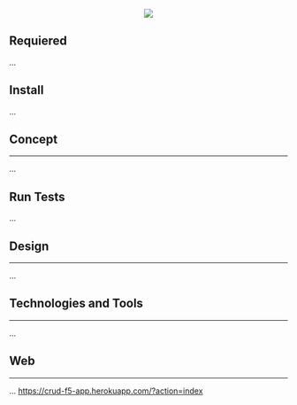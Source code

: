 <p align="center"> 
  <img src=".">
</p>

## Requiered

...

## Install

...

## Concept
***

...


## Run Tests

...

## Design
***
...


## Technologies and Tools
***
...

## Web
***
...
https://crud-f5-app.herokuapp.com/?action=index
